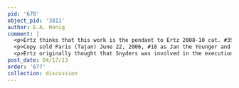 ```yaml
---
pid: '678'
object_pid: '3811'
author: E.A. Honig
comment: |
  <p>Ertz thinks that this work is the pendant to Ertz 2008-10 cat. #354; Werche agrees. </p>
  <p>Copy sold Paris (Tajan) June 22, 2006, #18 as Jan the Younger and studio of Van Balen (panel, 53.5 x 81). </p>
  <p>Ertz originally thought that Snyders was involved in the execution of this work but Robels disputed that. There is a Hollar print related to the hunting gear in this painting.</p>
post_date: 04/17/13
order: '677'
collection: discussion
---
```

